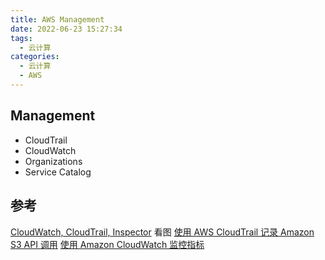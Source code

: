 ```yaml
---
title: AWS Management
date: 2022-06-23 15:27:34
tags:
  - 云计算
categories:
  - 云计算  
  - AWS
---
```


<p></p>
<!-- more -->

## Management
+ CloudTrail
+ CloudWatch
+ Organizations
+ Service Catalog


## 参考
[CloudWatch, CloudTrail, Inspector](https://www.jb51.cc/faq/2849541.html)  看图
[使用 AWS CloudTrail 记录 Amazon S3 API 调用](https://docs.aws.amazon.com/zh_cn/AmazonS3/latest/userguide/cloudtrail-logging.html)
[使用 Amazon CloudWatch 监控指标](https://docs.aws.amazon.com/zh_cn/AmazonS3/latest/userguide/cloudwatch-monitoring.html)


